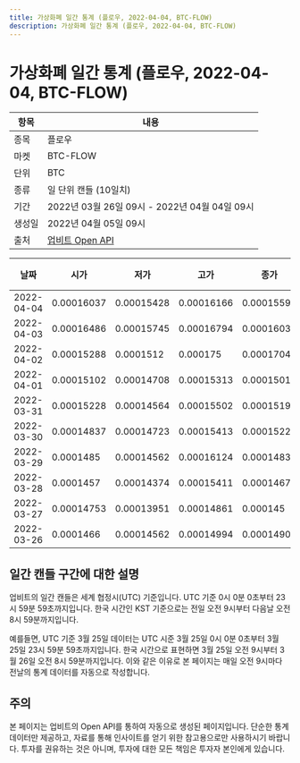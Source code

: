 ```yaml
---
title: 가상화폐 일간 통계 (플로우, 2022-04-04, BTC-FLOW)
description: 가상화폐 일간 통계 (플로우, 2022-04-04, BTC-FLOW)
---
```



가상화폐 일간 통계 (플로우, 2022-04-04, BTC-FLOW)
===

|항목|내용|
|--|--|
|종목|플로우|
|마켓|BTC-FLOW|
|단위|BTC|
|종류|일 단위 캔들 (10일치)|
|기간|2022년 03월 26일 09시 - 2022년 04월 04일 09시|
|생성일|2022년 04월 05일 09시|
|출처|[업비트 Open API](https://docs.upbit.com)|


|날짜|시가|저가|고가|종가|비고|
|--|--|--|--|--|--|
|2022-04-04|0.00016037|0.00015428|0.00016166|0.00015593|    |
|2022-04-03|0.00016486|0.00015745|0.00016794|0.00016037|    |
|2022-04-02|0.00015288|0.0001512|0.000175|0.00017048|    |
|2022-04-01|0.00015102|0.00014708|0.00015313|0.0001501|    |
|2022-03-31|0.00015228|0.00014564|0.00015502|0.00015191|    |
|2022-03-30|0.00014837|0.00014723|0.00015413|0.00015226|    |
|2022-03-29|0.0001485|0.00014562|0.00016124|0.00014837|    |
|2022-03-28|0.0001457|0.00014374|0.00015411|0.00014674|    |
|2022-03-27|0.00014753|0.00013951|0.00014861|0.000145|    |
|2022-03-26|0.0001466|0.00014562|0.00014994|0.00014909|    |


일간 캔들 구간에 대한 설명
---


업비트의 일간 캔들은 세계 협정시(UTC) 기준입니다. 
UTC 기준 0시 0분 0초부터 23시 59분 59초까지입니다. 
한국 시간인 KST 기준으로는 전일 오전 9시부터 다음날 오전 8시 59분까지입니다. 


예를들면, UTC 기준 3월 25일 데이터는 UTC 시준 3월 25일 0시 0분 0초부터 3월 25일 23시 59분 59초까지입니다. 
한국 시간으로 표현하면 3월 25일 오전 9시부터 3월 26일 오전 8시 59분까지입니다. 
이와 같은 이유로 본 페이지는 매일 오전 9시마다 전날의 통계 데이터를 자동으로 작성합니다. 


주의
---


본 페이지는 업비트의 Open API를 통하여 자동으로 생성된 페이지입니다. 
단순한 통계 데이터만 제공하고, 자료를 통해 인사이트를 얻기 위한 참고용으로만 사용하시기 바랍니다. 
투자를 권유하는 것은 아니며, 투자에 대한 모든 책임은 투자자 본인에게 있습니다. 
